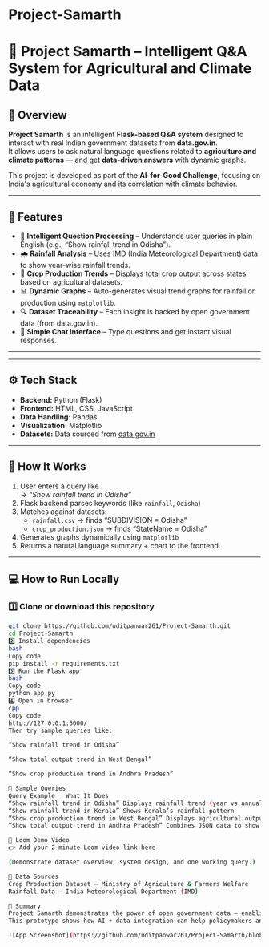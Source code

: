 # Project-Samarth
# 🌾 Project Samarth – Intelligent Q&A System for Agricultural and Climate Data

## 🧠 Overview
**Project Samarth** is an intelligent **Flask-based Q&A system** designed to interact with real Indian government datasets from **data.gov.in**.  
It allows users to ask natural language questions related to **agriculture and climate patterns** — and get **data-driven answers** with dynamic graphs.

This project is developed as part of the **AI-for-Good Challenge**, focusing on India's agricultural economy and its correlation with climate behavior.

---

## 🚀 Features
- 🧮 **Intelligent Question Processing** – Understands user queries in plain English (e.g., “Show rainfall trend in Odisha”).
- 🌧️ **Rainfall Analysis** – Uses IMD (India Meteorological Department) data to show year-wise rainfall trends.
- 🌾 **Crop Production Trends** – Displays total crop output across states based on agricultural datasets.
- 📊 **Dynamic Graphs** – Auto-generates visual trend graphs for rainfall or production using `matplotlib`.
- 🔍 **Dataset Traceability** – Each insight is backed by open government data (from data.gov.in).
- 💬 **Simple Chat Interface** – Type questions and get instant visual responses.

---
---

## ⚙️ Tech Stack
- **Backend:** Python (Flask)
- **Frontend:** HTML, CSS, JavaScript
- **Data Handling:** Pandas
- **Visualization:** Matplotlib
- **Datasets:** Data sourced from [data.gov.in](https://data.gov.in/)

---

## 🧩 How It Works
1. User enters a query like  
   → *“Show rainfall trend in Odisha”*  
2. Flask backend parses keywords (like `rainfall`, `Odisha`)  
3. Matches against datasets:
   - `rainfall.csv` → finds “SUBDIVISION = Odisha”
   - `crop_production.json` → finds “StateName = Odisha”
4. Generates graphs dynamically using `matplotlib`
5. Returns a natural language summary + chart to the frontend.

---

## 💻 How to Run Locally

### 1️⃣ Clone or download this repository
```bash
git clone https://github.com/uditpanwar261/Project-Samarth.git
cd Project-Samarth
2️⃣ Install dependencies
bash
Copy code
pip install -r requirements.txt
3️⃣ Run the Flask app
bash
Copy code
python app.py
4️⃣ Open in browser
cpp
Copy code
http://127.0.0.1:5000/
Then try sample queries like:

“Show rainfall trend in Odisha”

“Show total output trend in West Bengal”

“Show crop production trend in Andhra Pradesh”

🧠 Sample Queries
Query Example	What It Does
“Show rainfall trend in Odisha”	Displays rainfall trend (year vs annual rainfall)
“Show rainfall trend in Kerala”	Shows Kerala’s rainfall pattern
“Show crop production trend in West Bengal”	Displays agricultural output over time
“Show total output trend in Andhra Pradesh”	Combines JSON data to show total yield

🎥 Loom Demo Video
👉 Add your 2-minute Loom video link here

(Demonstrate dataset overview, system design, and one working query.)

🔗 Data Sources
Crop Production Dataset – Ministry of Agriculture & Farmers Welfare
Rainfall Data – India Meteorological Department (IMD)

🏁 Summary
Project Samarth demonstrates the power of open government data — enabling data-backed insights into the agricultural economy and its relation with climate change.
This prototype shows how AI + data integration can help policymakers and researchers make informed, data-driven decisions.

![App Screenshot](https://github.com/uditpanwar261/Project-Samarth/blob/main/project%20saamarth.png)
